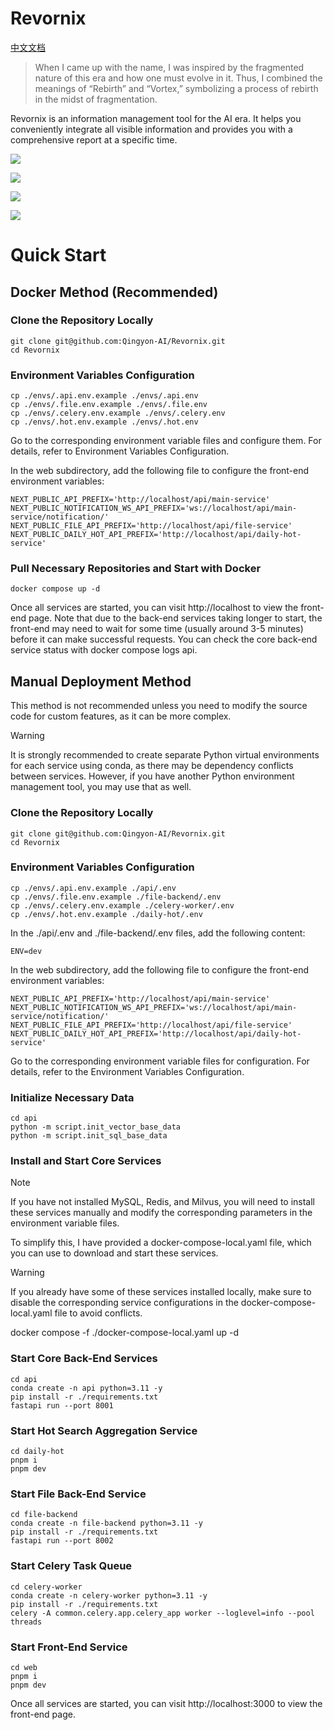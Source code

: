 # Revornix

[中文文档](./README_zh.md)

> When I came up with the name, I was inspired by the fragmented nature of this era and how one must evolve in it. Thus, I combined the meanings of “Rebirth” and “Vortex,” symbolizing a process of rebirth in the midst of fragmentation.

Revornix is an information management tool for the AI era. It helps you conveniently integrate all visible information and provides you with a comprehensive report at a specific time.

![](https://qingyon-revornix-public.oss-cn-beijing.aliyuncs.com/images/202504260003067.png)

![](https://qingyon-revornix-public.oss-cn-beijing.aliyuncs.com/images/202504260004562.png)

![](https://qingyon-revornix-public.oss-cn-beijing.aliyuncs.com/images/202504260004883.png)

![](https://qingyon-revornix-public.oss-cn-beijing.aliyuncs.com/images/202504260008198.png)

# Quick Start

## Docker Method (Recommended)

### Clone the Repository Locally

```shell
git clone git@github.com:Qingyon-AI/Revornix.git
cd Revornix
```

### Environment Variables Configuration

```shell
cp ./envs/.api.env.example ./envs/.api.env
cp ./envs/.file.env.example ./envs/.file.env
cp ./envs/.celery.env.example ./envs/.celery.env
cp ./envs/.hot.env.example ./envs/.hot.env
```

Go to the corresponding environment variable files and configure them. For details, refer to Environment Variables Configuration.

In the web subdirectory, add the following file to configure the front-end environment variables:

```
NEXT_PUBLIC_API_PREFIX='http://localhost/api/main-service'
NEXT_PUBLIC_NOTIFICATION_WS_API_PREFIX='ws://localhost/api/main-service/notification/'
NEXT_PUBLIC_FILE_API_PREFIX='http://localhost/api/file-service'
NEXT_PUBLIC_DAILY_HOT_API_PREFIX='http://localhost/api/daily-hot-service'
```

### Pull Necessary Repositories and Start with Docker

```shell
docker compose up -d
```

Once all services are started, you can visit http://localhost to view the front-end page. Note that due to the back-end services taking longer to start, the front-end may need to wait for some time (usually around 3-5 minutes) before it can make successful requests. You can check the core back-end service status with docker compose logs api.

## Manual Deployment Method

This method is not recommended unless you need to modify the source code for custom features, as it can be more complex.

> [!WARNING]
> It is strongly recommended to create separate Python virtual environments for each service using conda, as there may be dependency conflicts between services. However, if you have another Python environment management tool, you may use that as well.

### Clone the Repository Locally

```shell
git clone git@github.com:Qingyon-AI/Revornix.git
cd Revornix
```

### Environment Variables Configuration

```shell
cp ./envs/.api.env.example ./api/.env
cp ./envs/.file.env.example ./file-backend/.env
cp ./envs/.celery.env.example ./celery-worker/.env
cp ./envs/.hot.env.example ./daily-hot/.env
```

In the ./api/.env and ./file-backend/.env files, add the following content:

```
ENV=dev
```

In the web subdirectory, add the following file to configure the front-end environment variables:

```
NEXT_PUBLIC_API_PREFIX='http://localhost/api/main-service'
NEXT_PUBLIC_NOTIFICATION_WS_API_PREFIX='ws://localhost/api/main-service/notification/'
NEXT_PUBLIC_FILE_API_PREFIX='http://localhost/api/file-service'
NEXT_PUBLIC_DAILY_HOT_API_PREFIX='http://localhost/api/daily-hot-service'
```

Go to the corresponding environment variable files for configuration. For details, refer to the Environment Variables Configuration.

### Initialize Necessary Data

```shell
cd api
python -m script.init_vector_base_data
python -m script.init_sql_base_data
```

### Install and Start Core Services

> [!NOTE]
> If you have not installed MySQL, Redis, and Milvus, you will need to install these services manually and modify the corresponding parameters in the environment variable files.

To simplify this, I have provided a docker-compose-local.yaml file, which you can use to download and start these services.

> [!WARNING]
> If you already have some of these services installed locally, make sure to disable the corresponding service configurations in the docker-compose-local.yaml file to avoid conflicts.

docker compose -f ./docker-compose-local.yaml up -d 

### Start Core Back-End Services

```shell
cd api
conda create -n api python=3.11 -y
pip install -r ./requirements.txt
fastapi run --port 8001
```

### Start Hot Search Aggregation Service

```shell
cd daily-hot
pnpm i 
pnpm dev
```

### Start File Back-End Service

```shell
cd file-backend
conda create -n file-backend python=3.11 -y
pip install -r ./requirements.txt
fastapi run --port 8002
```

### Start Celery Task Queue

```shell
cd celery-worker
conda create -n celery-worker python=3.11 -y
pip install -r ./requirements.txt
celery -A common.celery.app.celery_app worker --loglevel=info --pool threads
```

### Start Front-End Service

```shell
cd web
pnpm i
pnpm dev
```

Once all services are started, you can visit http://localhost:3000 to view the front-end page.
